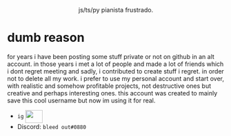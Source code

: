 <p align="center"> js/ts/py 
pianista frustrado.</p>

# dumb reason
for years i have been posting some stuff private or not on github in an alt account. in those years i met a lot of people and made a lot of friends which i dont regret meeting and sadly, i contributed to create stuff i regret. in order not to delete all my work. i prefer to use my personal account and start over, with realistic and somehow profitable projects, not destructive ones but creative and perhaps interesting ones. this account was created to mainly save this cool username but now im using it for real.

- ```ig``` <a href="https://instagram.com/myuncompletedstory" target="blank"><img align="center" src="https://cdn.jsdelivr.net/npm/simple-icons@3.0.1/icons/instagram.svg" alt="" height="30" width="40" /></a>
- Discord: ```bleed out#0880```

<!--
```
**Pinturillo/Pinturillo** is a ✨ _special_ ✨ repository because its `README.md` (this file) appears on your GitHub profile.

Here are some ideas to get you started:

- 🔭 I’m currently working on ...
- 🌱 I’m currently learning ...
- 👯 I’m looking to collaborate on ...
- 🤔 I’m looking for help with ...
- 💬 Ask me about ...
- 📫 How to reach me: ...
- 😄 Pronouns: ...
- ⚡ Fun fact: ...
-->
